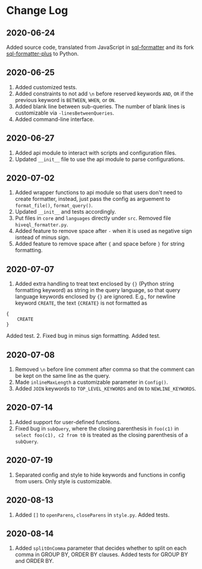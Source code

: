 # Change Log

## 2020-06-24
Added source code, translated from JavaScript in [sql-formatter](https://github.com/zeroturnaround/sql-formatter) and its fork [sql-formatter-plus](https://github.com/kufii/sql-formatter-plus) to Python.

## 2020-06-25
1. Added customized tests.
2. Added constraints to not add `\n` before reserved keywords `AND`, `OR` if the previous keyword is `BETWEEN`, `WHEN`, or `ON`.
3. Added blank line between sub-queries. The number of blank lines is customizable via `-linesBetweenQueries`.
4. Added command-line interface.

## 2020-06-27
1. Added api module to interact with scripts and configuration files.
2. Updated `__init__` file to use the api module to parse configurations.

## 2020-07-02
1. Added wrapper functions to api module so that users don't need to create formatter, instead, just pass the config as arguement to `format_file()`, `format_query()`.
2. Updated `__init__` and tests accordingly.
3. Put files in `core` and `languages` directly under `src`. Removed file `hiveql_formatter.py`.
4. Added feature to remove space after `-` when it is used as negative sign isntead of minus sign.
5. Added feature to remove space after `{` and space before `}` for string formatting.

## 2020-07-07
1. Added extra handling to treat text enclosed by `{}` (Python string formatting keyword) as string in the query language, so that query language keywords enclosed by `{}` are ignored. E.g., for newline keyword `CREATE`, the text `{CREATE}` is not formatted as 
```
{
    CREATE
}
```
Added test.
2. Fixed bug in minus sign formatting. Added test.

## 2020-07-08
1. Removed `\n` before line comment after comma so that the comment can be kept on the same line as the query.
2. Made `inlineMaxLength` a customizable parameter in `Config()`.
3. Added `JOIN` keywords to `TOP_LEVEL_KEYWORDS` and `ON` to `NEWLINE_KEYWORDS`.

## 2020-07-14
1. Added support for user-defined functions.
2. Fixed bug in `subQuery`, where the closing parenthesis in `foo(c1)` in `select foo(c1), c2 from t0` is treated as the closing parenthesis of a `subQuery`.

## 2020-07-19
1. Separated config and style to hide keywords and functions in config from users. Only style is customizable.

## 2020-08-13
1. Added `[]` to `openParens`, `closeParens` in `style.py`. Added tests.

## 2020-08-14
1. Added `splitOnComma` parameter that decides whether to split on each comma in GROUP BY, ORDER BY clauses. Added tests for GROUP BY and ORDER BY.